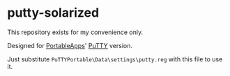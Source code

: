 # putty-solarized
This repository exists for my convenience only.

Designed for [PortableApps](http://portableapps.com/apps/internet/putty_portable)' [PuTTY](http://www.chiark.greenend.org.uk/~sgtatham/putty/) version.

Just substitute `PuTTYPortable\Data\settings\putty.reg` with this file to use it.
